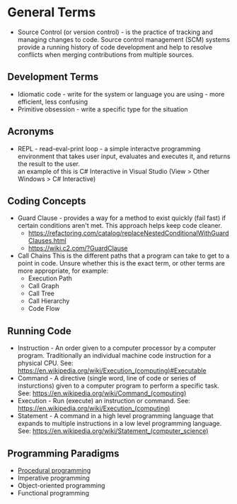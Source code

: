# General Terms

- Source Control (or version control) - is the practice of tracking and managing changes to code. Source control management (SCM) systems provide a running history of code development and help to resolve conflicts when merging contributions from multiple sources.

## Development Terms
- Idiomatic code - write for the system or language you are using - more efficient, less confusing
- Primitive obsession - write a specific type for the situation

## Acronyms
 - REPL - read-eval-print loop - a simple interactve programming environment that takes user input, evaluates and executes it, and returns the result to the user.  
   an example of this is C# Interactive in Visual Studio (View > Other Windows > C# Interactive)


## Coding Concepts
 - Guard Clause - provides a way for a method to exist quickly (fail fast) if certain conditions aren't met. This approach helps keep code cleaner.
   - https://refactoring.com/catalog/replaceNestedConditionalWithGuardClauses.html
   - https://wiki.c2.com/?GuardClause
 - Call Chains
   This is the different paths that a program can take to get to a point in code. Unsure whether this is the exact term, or other terms are more appropriate, for example:
   - Execution Path
   - Call Graph
   - Call Tree
   - Call Hierarchy
   - Code Flow


## Running Code

- Instruction - An order given to a computer processor by a computer program. Traditionally an individual machine code instruction for a physical CPU. See: https://en.wikipedia.org/wiki/Execution_(computing)#Executable
- Command - A directive (single word, line of code or series of insturctions) given to a computer program to perform a specific task. See: https://en.wikipedia.org/wiki/Command_(computing)
- Execution - Run (execute) an instruction or command. See: https://en.wikipedia.org/wiki/Execution_(computing)
- Statement - A command in a high level programming language that expands to multiple instructions in a low level programming language. See: https://en.wikipedia.org/wiki/Statement_(computer_science)


## Programming Paradigms

- [Procedural programming](https://en.wikipedia.org/wiki/Procedural_programming)
- Imperative programming
- Object-oriented programming
- Functional programming
